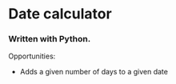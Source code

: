 # Date calculator
### Written with Python.
Opportunities:
* Adds a given number of days to a given date
